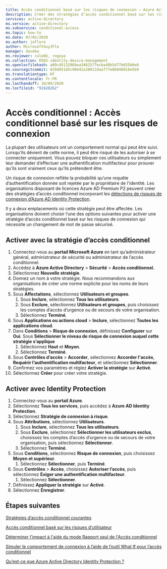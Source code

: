 ```yaml
---
title: Accès conditionnel basé sur les risques de connexion – Azure Active Directory
description: Créer des stratégies d’accès conditionnel basé sur les risques de connexion dans Identity Protection
services: active-directory
ms.service: active-directory
ms.subservice: conditional-access
ms.topic: how-to
ms.date: 07/02/2020
ms.author: joflore
author: MicrosoftGuyJFlo
manager: daveba
ms.reviewer: calebb, rogoya
ms.collection: M365-identity-device-management
ms.openlocfilehash: a09c4513206bea3462577ecba49b5d77b655b0e0
ms.sourcegitcommit: 829d951d5c90442a38012daaf77e86046018e5b9
ms.translationtype: HT
ms.contentlocale: fr-FR
ms.lasthandoff: 10/09/2020
ms.locfileid: "91628262"
---
```

# <a name="conditional-access-sign-in-risk-based-conditional-access"></a>Accès conditionnel : Accès conditionnel basé sur les risques de connexion

La plupart des utilisateurs ont un comportement normal qui peut être suivi. Lorsqu’ils dévient de cette norme, il peut être risqué de les autoriser à se connecter uniquement. Vous pouvez bloquer ces utilisateurs ou simplement leur demander d’effectuer une authentification multifacteur pour prouver qu’ils sont vraiment ceux qu’ils prétendent être. 

Un risque de connexion reflète la probabilité qu’une requête d’authentification donnée soit rejetée par le propriétaire de l'identité. Les organisations disposant de licences Azure AD Premium P2 peuvent créer des stratégies d’accès conditionnel incorporant les [détections de risques de connexion d’Azure AD Identity Protection](../identity-protection/concept-identity-protection-risks.md#sign-in-risk).

Il y a deux emplacements où cette stratégie peut être affectée. Les organisations doivent choisir l’une des options suivantes pour activer une stratégie d’accès conditionnel basé sur les risques de connexion qui nécessite un changement de mot de passe sécurisé.

## <a name="enable-with-conditional-access-policy"></a>Activer avec la stratégie d’accès conditionnel

1. Connectez-vous au **portail Microsoft Azure** en tant qu’administrateur général, administrateur de sécurité ou administrateur de l’accès conditionnel.
1. Accédez à **Azure Active Directory** > **Sécurité** > **Accès conditionnel.**
1. Sélectionnez **Nouvelle stratégie**.
1. Donnez un nom à votre stratégie. Nous recommandons aux organisations de créer une norme explicite pour les noms de leurs stratégies.
1. Sous **Affectations**, sélectionnez **Utilisateurs et groupes**.
   1. Sous **Inclure**, sélectionnez **Tous les utilisateurs**.
   1. Sous **Exclure**, sélectionnez **Utilisateurs et groupes**, puis choisissez les comptes d’accès d’urgence ou de secours de votre organisation. 
   1. Sélectionnez **Terminé**.
1. Sous **Applications ou actions cloud** > **Inclure**, sélectionnez **Toutes les applications cloud**.
1. Dans **Conditions** > **Risque de connexion**, définissez **Configurer** sur **Oui**. Sous **Sélectionner le niveau de risque de connexion auquel cette stratégie s’applique** 
   1. Sélectionnez **Haut** et **Moyen**.
   1. Sélectionnez **Terminé**.
1. Sous **Contrôles d’accès** > **Accorder**, sélectionnez **Accorder l'accès**, **Requérir l’authentification multifacteur**, et sélectionnez **Sélectionner**.
1. Confirmez vos paramètres et réglez **Activer la stratégie** sur **Activé**.
1. Sélectionnez **Créer** pour créer votre stratégie.

## <a name="enable-through-identity-protection"></a>Activer avec Identity Protection

1. Connectez-vous au **portail Azure**.
1. Sélectionnez **Tous les services**, puis accédez à **Azure AD Identity Protection**.
1. Sélectionnez **Stratégie de connexion à risque**.
1. Sous **Attributions**, sélectionnez **Utilisateurs**.
   1. Sous **Inclure**, sélectionnez **Tous les utilisateurs**.
   1. Sous **Exclure**, sélectionnez **Sélectionner les utilisateurs exclus**, choisissez les comptes d’accès d’urgence ou de secours de votre organisation, puis sélectionnez **Sélectionner**.
   1. Sélectionnez **Terminé**.
1. Sous **Conditions**, sélectionnez **Risque de connexion**, puis choisissez **Moyen et supérieur**.
   1. Sélectionnez **Sélectionner**, puis **Terminé**.
1. Sous **Contrôles** > **Accès**, choisissez **Autoriser l’accès**, puis sélectionnez **Exiger une authentification multifacteur**.
   1. Sélectionnez **Sélectionner**.
1. Définissez **Appliquer la stratégie** sur **Activé**.
1. Sélectionnez **Enregistrer**.

## <a name="next-steps"></a>Étapes suivantes

[Stratégies d’accès conditionnel courantes](concept-conditional-access-policy-common.md)

[Accès conditionnel basé sur les risques d’utilisateur](howto-conditional-access-policy-risk-user.md)

[Déterminer l'impact à l'aide du mode Rapport seul de l'Accès conditionnel](howto-conditional-access-insights-reporting.md)

[Simuler le comportement de connexion à l’aide de l’outil What If pour l’accès conditionnel](troubleshoot-conditional-access-what-if.md)

[Qu’est-ce que Azure Active Directory Identity Protection ?](../identity-protection/overview-identity-protection.md)
